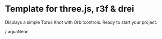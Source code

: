 # Template for three.js, r3f & drei

Displays a simple Torus Knot with Orbitcontrols. Ready to start your project. 

/ aquaNeon
